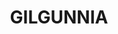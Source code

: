 ---
lastmod: '2025-04-06T06:05:20+00:00'
latitude: -32.44167267
layout: suburb
longitude: 146.0725651
postcode: '2877'
state: NSW
title: GILGUNNIA
url: /nsw/gilgunnia/
---
